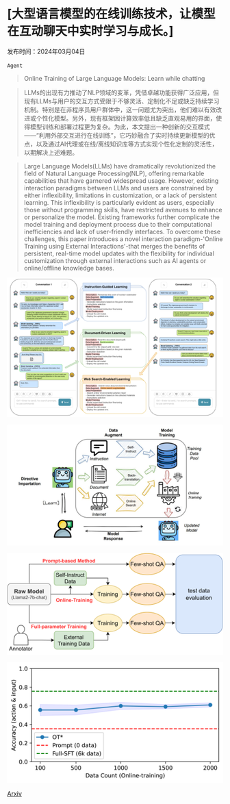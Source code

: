 # [大型语言模型的在线训练技术，让模型在互动聊天中实时学习与成长。]

发布时间：2024年03月04日

`Agent`

> Online Training of Large Language Models: Learn while chatting

> LLMs的出现有力推动了NLP领域的变革，凭借卓越功能获得广泛应用，但现有LLMs与用户的交互方式受限于不够灵活、定制化不足或缺乏持续学习机制。特别是在非程序员用户群体中，这一问题尤为突出，他们难以有效改进或个性化模型。另外，现有框架因计算效率低且缺乏直观易用的界面，使得模型训练和部署过程更为复杂。为此，本文提出一种创新的交互模式——“利用外部交互进行在线训练”，它巧妙融合了实时持续更新模型的优点，以及通过AI代理或在线/离线知识库等方式实现个性化定制的灵活性，以期解决上述难题。

> Large Language Models(LLMs) have dramatically revolutionized the field of Natural Language Processing(NLP), offering remarkable capabilities that have garnered widespread usage. However, existing interaction paradigms between LLMs and users are constrained by either inflexibility, limitations in customization, or a lack of persistent learning. This inflexibility is particularly evident as users, especially those without programming skills, have restricted avenues to enhance or personalize the model. Existing frameworks further complicate the model training and deployment process due to their computational inefficiencies and lack of user-friendly interfaces. To overcome these challenges, this paper introduces a novel interaction paradigm-'Online Training using External Interactions'-that merges the benefits of persistent, real-time model updates with the flexibility for individual customization through external interactions such as AI agents or online/offline knowledge bases.

![大型语言模型的在线训练技术，让模型在互动聊天中实时学习与成长。](../../../paper_images/2403.04790/x1.png)

![大型语言模型的在线训练技术，让模型在互动聊天中实时学习与成长。](../../../paper_images/2403.04790/x2.png)

![大型语言模型的在线训练技术，让模型在互动聊天中实时学习与成长。](../../../paper_images/2403.04790/x3.png)

![大型语言模型的在线训练技术，让模型在互动聊天中实时学习与成长。](../../../paper_images/2403.04790/x4.png)

[Arxiv](https://arxiv.org/abs/2403.04790)